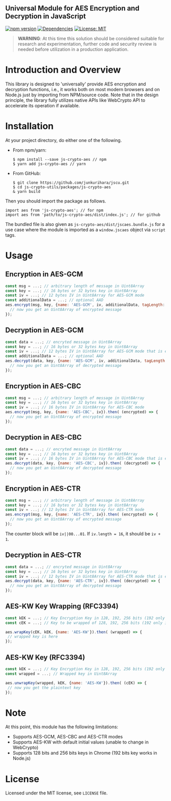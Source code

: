Universal Module for AES Encryption and Decryption in JavaScript
--

[![npm version](https://badge.fury.io/js/js-crypto-aes.svg)](https://badge.fury.io/js/js-crypto-aes)
[![Dependencies](https://david-dm.org/junkurihara/jscu.svg?path=packages/js-crypto-aes)](https://david-dm.org/junkurihara/jscu?path=packages/js-crypto-aes)
[![License: MIT](https://img.shields.io/badge/License-MIT-yellow.svg)](https://opensource.org/licenses/MIT)

> **WARNING**: At this time this solution should be considered suitable for research and experimentation, further code and security review is needed before utilization in a production application.

# Introduction and Overview

This library is designed to 'universally' provide AES encryption and decryption functions, i.e., it works both on most modern browsers and on Node.js just by importing from NPM/source code. Note that in the design principle, the library fully utilizes native APIs like WebCrypto API to accelerate its operation if available. 

# Installation

At your project directory, do either one of the following.

- From npm/yarn:
  ```shell
  $ npm install --save js-crypto-aes // npm
  $ yarn add js-crypto-aes // yarn
  ```
- From GitHub:
  ```shell
  $ git clone https://github.com/junkurihara/jscu.git
  $ cd js-crypto-utils/packages/js-crypto-aes
  & yarn build
  ```

Then you should import the package as follows.

```shell
import aes from 'js-crypto-aes'; // for npm
import aes from 'path/to/js-crypto-aes/dist/index.js'; // for github
```

The bundled file is also given as `js-crypto-aes/dist/jscaes.bundle.js` for a use case where the module is imported as a `window.jscaes` object via `script` tags.
  
# Usage

## Encryption in AES-GCM

```javascript
const msg = ...; // arbitrary length of message in Uint8Array
const key = ...; // 16 bytes or 32 bytes key in Uint8Array
const iv = ...; // 12 bytes IV in Uint8Array for AES-GCM mode
const additionalData = ...; // optional AAD
aes.encrypt(msg, key, {name: 'AES-GCM', iv, additionalData, tagLength: 16}).then( (encrypted) => {
  // now you get an Uint8Array of encrypted message
});
```

## Decryption in AES-GCM

```javascript
const data = ...; // encryted message in Uint8Array
const key = ...; // 16 bytes or 32 bytes key in Uint8Array
const iv = ...; // 12 bytes IV in Uint8Array for AES-GCM mode that is exactly same as the one used in encryption
const additionalData = ...; // optional AAD
aes.decrypt(data, key, {name: 'AES-GCM', iv, additionalData, tagLength: 16}).then( (decrypted) => {
  // now you get an Uint8Array of decrypted message
});
```

## Encryption in AES-CBC

```javascript
const msg = ...; // arbitrary length of message in Uint8Array
const key = ...; // 16 bytes or 32 bytes key in Uint8Array
const iv = ...; // 16 bytes IV in Uint8Array for AES-CBC mode
aes.encrypt(msg, key, {name: 'AES-CBC', iv}).then( (encrypted) => {
  // now you get an Uint8Array of encrypted message
});
```

## Decryption in AES-CBC

```javascript
const data = ...; // encryted message in Uint8Array
const key = ...; // 16 bytes or 32 bytes key in Uint8Array
const iv = ...; // 16 bytes IV in Uint8Array for AES-CBC mode that is exactly same as the one used in encryption
aes.decrypt(data, key, {name: 'AES-CBC', iv}).then( (decrypted) => {
  // now you get an Uint8Array of decrypted message
});
```

## Encryption in AES-CTR

```javascript
const msg = ...; // arbitrary length of message in Uint8Array
const key = ...; // 16 bytes or 32 bytes key in Uint8Array
const iv = ...; // 12 bytes IV in Uint8Array for AES-CTR mode
aes.encrypt(msg, key, {name: 'AES-CTR', iv}).then( (encrypted) => {
  // now you get an Uint8Array of encrypted message
});
```
The counter block will be `iv||00...01`. If `iv.length = 16`, it should be `iv + 1`.

## Decryption in AES-CTR

```javascript
const data = ...; // encryted message in Uint8Array
const key = ...; // 16 bytes or 32 bytes key in Uint8Array
const iv = ...; // 12 bytes IV in Uint8Array for AES-CTR mode that is exactly same as the one used in encryption
aes.decrypt(data, key, {name: 'AES-CTR', iv}).then( (decrypted) => {
  // now you get an Uint8Array of decrypted message
});
```


## AES-KW Key Wrapping (RFC3394)

```javascript
const kEK = ...; // Key Encryption Key in 128, 192, 256 bits (192 only in Node.js)
const cEK = ...; // Key to be wrapped of 128, 192, 256 bits (192 only in Node.js)

aes.wrapKey(cEK, kEK, {name: 'AES-KW'}).then( (wrapped) => {
 // wrapped key is here
});
```

## AES-KW Key (RFC3394)

```javascript
const kEK = ...; // Key Encryption Key in 128, 192, 256 bits (192 only in Node.js)
const wrapped = ...; // Wrapped key in Uint8Array

aes.unwrapKey(wrapped, kEK, {name: 'AES-KW'}).then( (cEK) => {
 // now you get the plaintext key
});
```



# Note

At this point, this module has the following limitations:
- Supports AES-GCM, AES-CBC and AES-CTR modes
- Supports AES-KW with default initial values (unable to change in WebCrypto)
- Supports 128 bits and 256 bits keys in Chrome (192 bits key works in Node.js)

# License
Licensed under the MIT license, see `LICENSE` file.
